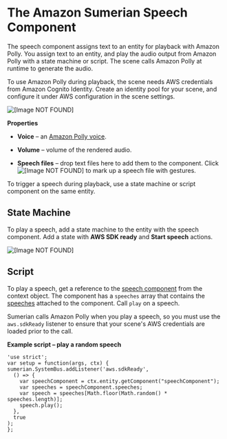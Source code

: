 # The Amazon Sumerian Speech Component<a name="entities-speech"></a>

The speech component assigns text to an entity for playback with Amazon Polly\. You assign text to an entity, and play the audio output from Amazon Polly with a state machine or script\. The scene calls Amazon Polly at runtime to generate the audio\.

To use Amazon Polly during playback, the scene needs AWS credentials from Amazon Cognito Identity\. Create an identity pool for your scene, and configure it under AWS configuration in the scene settings\.

![\[Image NOT FOUND\]](http://docs.aws.amazon.com/sumerian/latest/userguide/images/components-speech.png)

**Properties**

+ **Voice** – an [Amazon Polly voice](http://docs.aws.amazon.com/polly/latest/dg/voicelist.html)\.

+ **Volume** – volume of the rendered audio\.

+ **Speech files** – drop text files here to add them to the component\. Click ![\[Image NOT FOUND\]](http://docs.aws.amazon.com/sumerian/latest/userguide/images/components-speech-addgestures.png) to mark up a speech file with gestures\.

To trigger a speech during playback, use a state machine or script component on the same entity\.

## State Machine<a name="entities-speech-statemachine"></a>

To play a speech, add a state machine to the entity with the speech component\. Add a state with **AWS SDK ready** and **Start speech** actions\.

![\[Image NOT FOUND\]](http://docs.aws.amazon.com/sumerian/latest/userguide/images/components-speech-state.png)

## Script<a name="entities-speech-script"></a>

To play a speech, get a reference to the [speech component](https://docs.sumerian.amazonaws.com/engine/latest/docs/SpeechComponent.html) from the context object\. The component has a `speeches` array that contains the [speeches](https://docs.sumerian.amazonaws.com/engine/latest/docs/Speech.html) attached to the component\. Call `play` on a speech\.

Sumerian calls Amazon Polly when you play a speech, so you must use the `aws.sdkReady` listener to ensure that your scene's AWS credentials are loaded prior to the call\.

**Example script – play a random speech**  

```
'use strict';
var setup = function(args, ctx) {
sumerian.SystemBus.addListener('aws.sdkReady',
  () => {
    var speechComponent = ctx.entity.getComponent("speechComponent");
    var speeches = speechComponent.speeches;
    var speech = speeches[Math.floor(Math.random() * speeches.length)];
    speech.play();
  },
  true
);
};
```